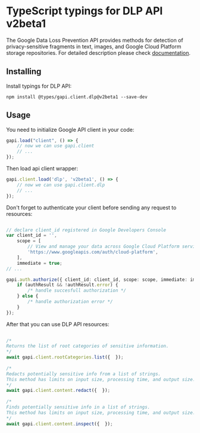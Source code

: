 # TypeScript typings for DLP API v2beta1
The Google Data Loss Prevention API provides methods for detection of privacy-sensitive fragments in text, images, and Google Cloud Platform storage repositories.
For detailed description please check [documentation](https://cloud.google.com/dlp/docs/).

## Installing

Install typings for DLP API:
```
npm install @types/gapi.client.dlp@v2beta1 --save-dev
```

## Usage

You need to initialize Google API client in your code:
```typescript
gapi.load("client", () => { 
    // now we can use gapi.client
    // ... 
});
```

Then load api client wrapper:
```typescript
gapi.client.load('dlp', 'v2beta1', () => {
    // now we can use gapi.client.dlp
    // ... 
});
```

Don't forget to authenticate your client before sending any request to resources:
```typescript

// declare client_id registered in Google Developers Console
var client_id = '',
    scope = [     
        // View and manage your data across Google Cloud Platform services
        'https://www.googleapis.com/auth/cloud-platform',
    ],
    immediate = true;
// ...

gapi.auth.authorize({ client_id: client_id, scope: scope, immediate: immediate }, authResult => {
    if (authResult && !authResult.error) {
        /* handle succesfull authorization */
    } else {
        /* handle authorization error */
    }
});            
```

After that you can use DLP API resources:

```typescript 
    
/* 
Returns the list of root categories of sensitive information.  
*/
await gapi.client.rootCategories.list({  }); 
    
/* 
Redacts potentially sensitive info from a list of strings.
This method has limits on input size, processing time, and output size.  
*/
await gapi.client.content.redact({  }); 
    
/* 
Finds potentially sensitive info in a list of strings.
This method has limits on input size, processing time, and output size.  
*/
await gapi.client.content.inspect({  });
```